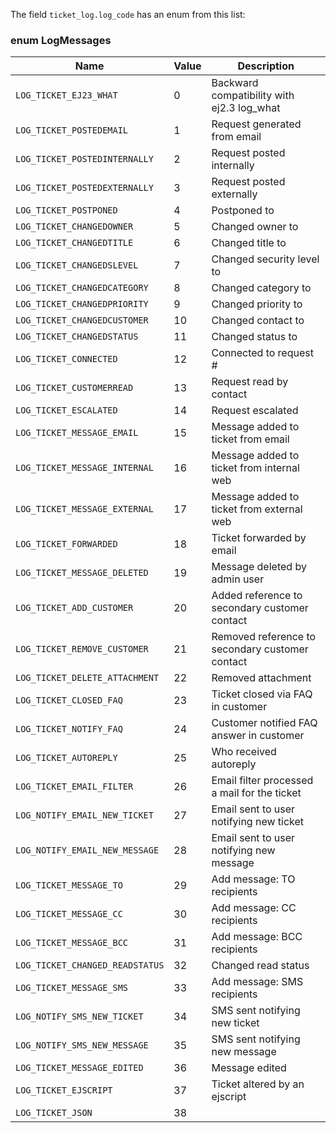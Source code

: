 <!-- markdownlint-disable-file MD041 -->
The field `ticket_log.log_code` has an enum from this list:

### enum LogMessages

| Name                             | Value | Description                                   |
|----------------------------------|-------|-----------------------------------------------|
| `LOG_TICKET_EJ23_WHAT`           | 0     | Backward compatibility with ej2.3 log_what    |
| `LOG_TICKET_POSTEDEMAIL`         | 1     | Request generated from email                  |
| `LOG_TICKET_POSTEDINTERNALLY`    | 2     | Request posted internally                     |
| `LOG_TICKET_POSTEDEXTERNALLY`    | 3     | Request posted externally                     |
| `LOG_TICKET_POSTPONED`           | 4     | Postponed to                                  |
| `LOG_TICKET_CHANGEDOWNER`        | 5     | Changed owner to                              |
| `LOG_TICKET_CHANGEDTITLE`        | 6     | Changed title to                              |
| `LOG_TICKET_CHANGEDSLEVEL`       | 7     | Changed security level to                     |
| `LOG_TICKET_CHANGEDCATEGORY`     | 8     | Changed category to                           |
| `LOG_TICKET_CHANGEDPRIORITY`     | 9     | Changed priority to                           |
| `LOG_TICKET_CHANGEDCUSTOMER`     | 10    | Changed contact to                            |
| `LOG_TICKET_CHANGEDSTATUS`       | 11    | Changed status to                             |
| `LOG_TICKET_CONNECTED`           | 12    | Connected to request #                        |
| `LOG_TICKET_CUSTOMERREAD`        | 13    | Request read by contact                       |
| `LOG_TICKET_ESCALATED`           | 14    | Request escalated                             |
| `LOG_TICKET_MESSAGE_EMAIL`       | 15    | Message added to ticket from email            |
| `LOG_TICKET_MESSAGE_INTERNAL`    | 16    | Message added to ticket from internal web     |
| `LOG_TICKET_MESSAGE_EXTERNAL`    | 17    | Message added to ticket from external web     |
| `LOG_TICKET_FORWARDED`           | 18    | Ticket forwarded by email                     |
| `LOG_TICKET_MESSAGE_DELETED`     | 19    | Message deleted by admin user                 |
| `LOG_TICKET_ADD_CUSTOMER`        | 20    | Added reference to secondary customer contact |
| `LOG_TICKET_REMOVE_CUSTOMER`     | 21    | Removed reference to secondary customer contact |
| `LOG_TICKET_DELETE_ATTACHMENT`   | 22    | Removed attachment                            |
| `LOG_TICKET_CLOSED_FAQ`          | 23    | Ticket closed via FAQ in customer             |
| `LOG_TICKET_NOTIFY_FAQ`          | 24    | Customer notified FAQ answer in customer      |
| `LOG_TICKET_AUTOREPLY`           | 25    | Who received autoreply                        |
| `LOG_TICKET_EMAIL_FILTER`        | 26    | Email filter processed a mail for the ticket  |
| `LOG_NOTIFY_EMAIL_NEW_TICKET`    | 27    | Email sent to user notifying new ticket       |
| `LOG_NOTIFY_EMAIL_NEW_MESSAGE`   | 28    | Email sent to user notifying new message      |
| `LOG_TICKET_MESSAGE_TO`          | 29    | Add message: TO recipients                    |
| `LOG_TICKET_MESSAGE_CC`          | 30    | Add message: CC recipients                    |
| `LOG_TICKET_MESSAGE_BCC`         | 31    | Add message: BCC recipients                   |
| `LOG_TICKET_CHANGED_READSTATUS`  | 32    | Changed read status                           |
| `LOG_TICKET_MESSAGE_SMS`         | 33    | Add message: SMS recipients                   |
| `LOG_NOTIFY_SMS_NEW_TICKET`      | 34    | SMS sent notifying new ticket                 |
| `LOG_NOTIFY_SMS_NEW_MESSAGE`     | 35    | SMS sent notifying new message                |
| `LOG_TICKET_MESSAGE_EDITED`      | 36    | Message edited                                |
| `LOG_TICKET_EJSCRIPT`            | 37    | Ticket altered by an ejscript                 |
| `LOG_TICKET_JSON`                | 38    |                                               |
